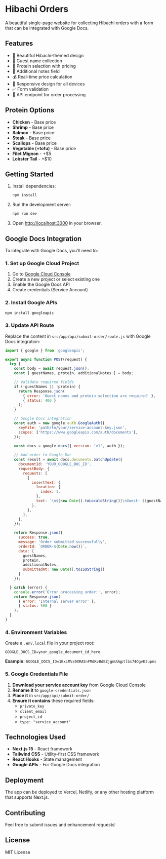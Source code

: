 # Hibachi Orders

A beautiful single-page website for collecting Hibachi orders with a form that can be integrated with Google Docs.

## Features

- 🍳 Beautiful Hibachi-themed design
- 👥 Guest name collection
- 🥩 Protein selection with pricing
- 📝 Additional notes field
- 💰 Real-time price calculation
- 📱 Responsive design for all devices
- ✅ Form validation
- 🚀 API endpoint for order processing

## Protein Options

- **Chicken** - Base price
- **Shrimp** - Base price  
- **Salmon** - Base price
- **Steak** - Base price
- **Scallops** - Base price
- **Vegetable (+tofu)** - Base price
- **Filet Mignon** - +$5
- **Lobster Tail** - +$10

## Getting Started

1. Install dependencies:
   ```bash
   npm install
   ```

2. Run the development server:
   ```bash
   npm run dev
   ```

3. Open [http://localhost:3000](http://localhost:3000) in your browser.

## Google Docs Integration

To integrate with Google Docs, you'll need to:

### 1. Set up Google Cloud Project

1. Go to [Google Cloud Console](https://console.cloud.google.com/)
2. Create a new project or select existing one
3. Enable the Google Docs API
4. Create credentials (Service Account)

### 2. Install Google APIs

```bash
npm install googleapis
```

### 3. Update API Route

Replace the content in `src/app/api/submit-order/route.js` with Google Docs integration:

```javascript
import { google } from 'googleapis';

export async function POST(request) {
  try {
    const body = await request.json();
    const { guestNames, protein, additionalNotes } = body;

    // Validate required fields
    if (!guestNames || !protein) {
      return Response.json(
        { error: 'Guest names and protein selection are required' },
        { status: 400 }
      );
    }

    // Google Docs integration
    const auth = new google.auth.GoogleAuth({
      keyFile: 'path/to/your/service-account-key.json',
      scopes: ['https://www.googleapis.com/auth/documents'],
    });

    const docs = google.docs({ version: 'v1', auth });
    
    // Add order to Google Doc
    const result = await docs.documents.batchUpdate({
      documentId: 'YOUR_GOOGLE_DOC_ID',
      requestBody: {
        requests: [
          {
            insertText: {
              location: {
                index: 1,
              },
              text: `\n${new Date().toLocaleString()}\nGuest: ${guestNames}\nProtein: ${protein}\nNotes: ${additionalNotes || 'None'}\n---\n`,
            },
          },
        ],
      },
    });

    return Response.json({
      success: true,
      message: 'Order submitted successfully',
      orderId: `ORDER-${Date.now()}`,
      data: {
        guestNames,
        protein,
        additionalNotes,
        submittedAt: new Date().toISOString()
      }
    });

  } catch (error) {
    console.error('Error processing order:', error);
    return Response.json(
      { error: 'Internal server error' },
      { status: 500 }
    );
  }
}
```

### 4. Environment Variables

Create a `.env.local` file in your project root:

```env
GOOGLE_DOCS_ID=your_google_document_id_here
```

**Example:** `GOOGLE_DOCS_ID=1BxiMVs0XRA5nFMdKvBdBZjgmUUqptlbs74OgvE2upms`

### 5. Google Credentials File

1. **Download your service account key** from Google Cloud Console
2. **Rename it** to `google-credentials.json`
3. **Place it** in `src/app/api/submit-order/`
4. **Ensure it contains** these required fields:
   - `private_key`
   - `client_email`
   - `project_id`
   - `type: "service_account"`

## Technologies Used

- **Next.js 15** - React framework
- **Tailwind CSS** - Utility-first CSS framework
- **React Hooks** - State management
- **Google APIs** - For Google Docs integration

## Deployment

The app can be deployed to Vercel, Netlify, or any other hosting platform that supports Next.js.

## Contributing

Feel free to submit issues and enhancement requests!

## License

MIT License
